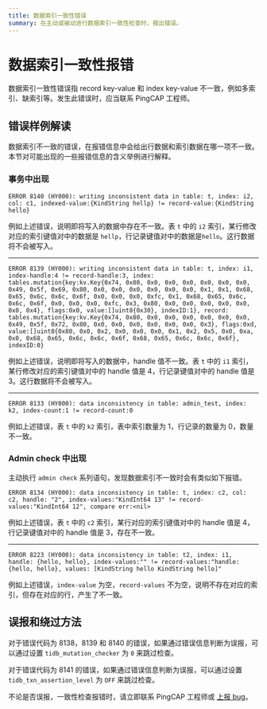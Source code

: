 ```yaml
---
title: 数据索引一致性错误
summary: 在主动或被动进行数据索引一致性检查时，报出错误。
---
```


# 数据索引一致性报错

数据索引一致性错误指 record key-value 和 index key-value 不一致，例如多索引、缺索引等。发生此错误时，应当联系 PingCAP 工程师。

## 错误样例解读

数据索引不一致的错误，在报错信息中会给出行数据和索引数据在哪一项不一致。本节对可能出现的一些报错信息的含义举例进行解释。

### 事务中出现

`ERROR 8140 (HY000): writing inconsistent data in table: t, index: i2, col: c1, indexed-value:{KindString hellp} != record-value:{KindString hello}`

例如上述错误，说明即将写入的数据中存在不一致。表 `t` 中的 `i2` 索引，某行修改对应的索引键值对中的数据是 `hellp`，行记录键值对中的数据是`hello`。这行数据将不会被写入。

---

`ERROR 8139 (HY000): writing inconsistent data in table: t, index: i1, index-handle:4 != record-handle:3, index: tables.mutation{key:kv.Key{0x74, 0x80, 0x0, 0x0, 0x0, 0x0, 0x0, 0x0, 0x49, 0x5f, 0x69, 0x80, 0x0, 0x0, 0x0, 0x0, 0x0, 0x0, 0x1, 0x1, 0x68, 0x65, 0x6c, 0x6c, 0x6f, 0x0, 0x0, 0x0, 0xfc, 0x1, 0x68, 0x65, 0x6c, 0x6c, 0x6f, 0x0, 0x0, 0x0, 0xfc, 0x3, 0x80, 0x0, 0x0, 0x0, 0x0, 0x0, 0x0, 0x4}, flags:0x0, value:[]uint8{0x30}, indexID:1}, record: tables.mutation{key:kv.Key{0x74, 0x80, 0x0, 0x0, 0x0, 0x0, 0x0, 0x0, 0x49, 0x5f, 0x72, 0x80, 0x0, 0x0, 0x0, 0x0, 0x0, 0x0, 0x3}, flags:0xd, value:[]uint8{0x80, 0x0, 0x2, 0x0, 0x0, 0x0, 0x1, 0x2, 0x5, 0x0, 0xa, 0x0, 0x68, 0x65, 0x6c, 0x6c, 0x6f, 0x68, 0x65, 0x6c, 0x6c, 0x6f}, indexID:0}`

例如上述错误，说明即将写入的数据中，handle 值不一致。表 `t` 中的 `i1` 索引，某行修改对应的索引键值对中的 handle 值是 4，行记录键值对中的 handle 值是 3。这行数据将不会被写入。

---

`ERROR 8133 (HY000): data inconsistency in table: admin_test, index: k2, index-count:1 != record-count:0`

例如上述错误，表 `t` 中的 `k2` 索引，表中索引数量为 1，行记录的数量为 0，数量不一致。

### Admin check 中出现

主动执行 `admin check` 系列语句，发现数据索引不一致时会有类似如下报错。

`ERROR 8134 (HY000): data inconsistency in table: t, index: c2, col: c2, handle: "2", index-values:"KindInt64 13" != record-values:"KindInt64 12", compare err:<nil>`

例如上述错误，表 `t` 中的 `c2` 索引，某行对应的索引键值对中的 handle 值是 4，行记录键值对中的 handle 值是 3，存在不一致。

---

`ERROR 8223 (HY000): data inconsistency in table: t2, index: i1, handle: {hello, hello}, index-values:"" != record-values:"handle: {hello, hello}, values: [KindString hello KindString hello]"`

例如上述错误，`index-value` 为空，`record-values` 不为空，说明不存在对应的索引，但存在对应的行，产生了不一致。

## 误报和绕过方法

对于错误代码为 8138，8139 和 8140 的错误，如果通过错误信息判断为误报，可以通过设置 `tidb_mutation_checker` 为 `0` 来跳过检查。

对于错误代码为 8141 的错误，如果通过错误信息判断为误报，可以通过设置 `tidb_txn_assertion_level` 为 `OFF` 来跳过检查。

不论是否误报，一致性检查报错时，请立即联系 PingCAP 工程师或 [上报 bug](https://github.com/pingcap/tidb/issues/new?labels=type%2Fbug&template=bug-report.md)。